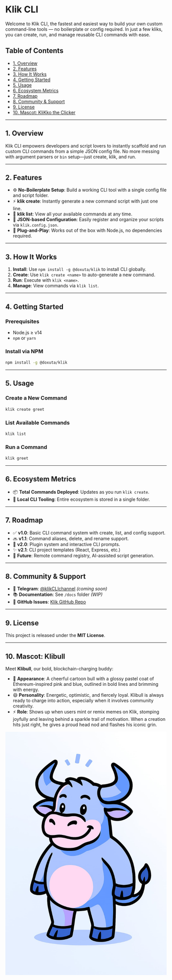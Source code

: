 # Klik CLI

Welcome to Klik CLI, the fastest and easiest way to build your own custom command-line tools — no boilerplate or config required. In just a few kliks, you can create, run, and manage reusable CLI commands with ease.

## Table of Contents

- [1. Overview](#1-overview)
- [2. Features](#2-features)
- [3. How It Works](#3-how-it-works)
- [4. Getting Started](#4-getting-started)
- [5. Usage](#5-usage)
- [6. Ecosystem Metrics](#6-ecosystem-metrics)
- [7. Roadmap](#7-roadmap)
- [8. Community & Support](#8-community--support)
- [9. License](#9-license)
- [10. Mascot: KliKko the Clicker](#10-mascot-klikko-the-clicker)

---

## 1. Overview

Klik CLI empowers developers and script lovers to instantly scaffold and run custom CLI commands from a simple JSON config file. No more messing with argument parsers or `bin` setup—just create, klik, and run.

---

## 2. Features

- ⚙️ **No-Boilerplate Setup**: Build a working CLI tool with a single config file and script folder.
- ⚡ **klik create**: Instantly generate a new command script with just one line.
- 📜 **klik list**: View all your available commands at any time.
- 🔧 **JSON-based Configuration**: Easily register and organize your scripts via `klik.config.json`.
- 🚀 **Plug-and-Play**: Works out of the box with Node.js, no dependencies required.

---

## 3. How It Works

1. **Install**: Use `npm install -g @doxuta/klik` to install CLI globally.
2. **Create**: Use `klik create <name>` to auto-generate a new command.
3. **Run**: Execute with `klik <name>`.
4. **Manage**: View commands via `klik list`.

---

## 4. Getting Started

### Prerequisites

- Node.js ≥ v14  
- `npm` or `yarn`

### Install via NPM

```bash
npm install -g @doxuta/klik
```

---

## 5. Usage

### Create a New Command

```bash
klik create greet
```

### List Available Commands

```bash
klik list
```

### Run a Command

```bash
klik greet
```

---

## 6. Ecosystem Metrics

- 📦 **Total Commands Deployed**: Updates as you run `klik create`.
- 🧩 **Local CLI Tooling**: Entire ecosystem is stored in a single folder.

---

## 7. Roadmap

- ✅ **v1.0**: Basic CLI command system with create, list, and config support.
- 🔜 **v1.1**: Command aliases, delete, and rename support.
- 🚧 **v2.0**: Plugin system and interactive CLI prompts.
- ✨ **v2.1**: CLI project templates (React, Express, etc.)
- 🧠 **Future**: Remote command registry, AI-assisted script generation.

---

## 8. Community & Support

- 📢 **Telegram**: [@klikCLIchannel](https://t.me/klikCLIchannel) *(coming soon)*
- 📚 **Documentation**: See `/docs` folder *(WIP)*
- 🐛 **GitHub Issues**: [Klik GitHub Repo](https://github.com/doxuta/klik/issues)

---

## 9. License

This project is released under the **MIT License**.

---

## 10. Mascot: Klibull

Meet **Klibull**, our bold, blockchain-charging buddy:

- 🐂 **Appearance**: A cheerful cartoon bull with a glossy pastel coat of Ethereum-inspired pink and blue, outlined in bold lines and brimming with energy.
- 😄 **Personality**: Energetic, optimistic, and fiercely loyal. Klibull is always ready to charge into action, especially when it involves community creativity.
- ⚡ **Role**: Shows up when users mint or remix memes on Klik, stomping joyfully and leaving behind a sparkle trail of motivation. When a creation hits just right, he gives a proud head nod and flashes his iconic grin.

![Klibull Mascot](/docs/klibull.png)

